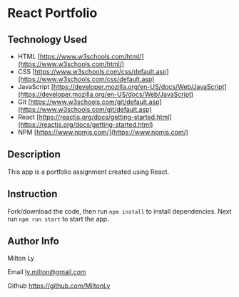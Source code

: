 # React Portfolio

## Technology Used

- HTML [https://www.w3schools.com/html/](https://www.w3schools.com/html/)
- CSS [https://www.w3schools.com/css/default.asp](https://www.w3schools.com/css/default.asp)
- JavaScript [https://developer.mozilla.org/en-US/docs/Web/JavaScript](https://developer.mozilla.org/en-US/docs/Web/JavaScript)
- Git [https://www.w3schools.com/git/default.asp](https://www.w3schools.com/git/default.asp) 
- React [https://reactjs.org/docs/getting-started.html](https://reactjs.org/docs/getting-started.html)
- NPM [https://www.npmjs.com/](https://www.npmjs.com/)

## Description

This app is a portfolio assignment created using React.

## Instruction

Fork/download the code, then run `npm install` to install dependencies. Next run `npm run start` to start the app.

## Author Info

Milton Ly

Email ly.milton@gmail.com

Github https://github.com/MiltonLy